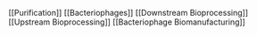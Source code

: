 [[Purification]]
[[Bacteriophages]]
[[Downstream Bioprocessing]]
[[Upstream Bioprocessing]]
[[Bacteriophage Biomanufacturing]]
